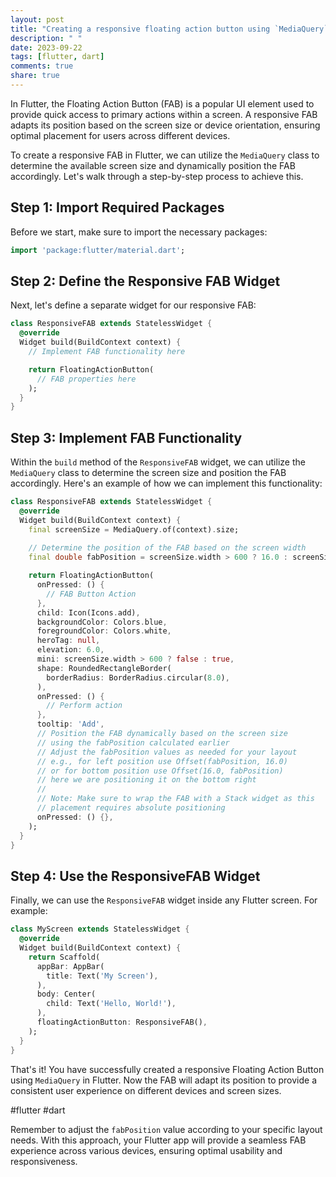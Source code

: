 ```yaml
---
layout: post
title: "Creating a responsive floating action button using `MediaQuery` in Flutter"
description: " "
date: 2023-09-22
tags: [flutter, dart]
comments: true
share: true
---
```


In Flutter, the Floating Action Button (FAB) is a popular UI element used to provide quick access to primary actions within a screen. A responsive FAB adapts its position based on the screen size or device orientation, ensuring optimal placement for users across different devices.

To create a responsive FAB in Flutter, we can utilize the `MediaQuery` class to determine the available screen size and dynamically position the FAB accordingly. Let's walk through a step-by-step process to achieve this.

## Step 1: Import Required Packages
Before we start, make sure to import the necessary packages:

```dart
import 'package:flutter/material.dart';
```

## Step 2: Define the Responsive FAB Widget
Next, let's define a separate widget for our responsive FAB:

```dart
class ResponsiveFAB extends StatelessWidget {
  @override
  Widget build(BuildContext context) {
    // Implement FAB functionality here

    return FloatingActionButton(
      // FAB properties here
    );
  }
}
```

## Step 3: Implement FAB Functionality
Within the `build` method of the `ResponsiveFAB` widget, we can utilize the `MediaQuery` class to determine the screen size and position the FAB accordingly. Here's an example of how we can implement this functionality:

```dart
class ResponsiveFAB extends StatelessWidget {
  @override
  Widget build(BuildContext context) {
    final screenSize = MediaQuery.of(context).size;
    
    // Determine the position of the FAB based on the screen width
    final double fabPosition = screenSize.width > 600 ? 16.0 : screenSize.width - 80.0;

    return FloatingActionButton(
      onPressed: () {
        // FAB Button Action
      },
      child: Icon(Icons.add),
      backgroundColor: Colors.blue,
      foregroundColor: Colors.white,
      heroTag: null,
      elevation: 6.0,
      mini: screenSize.width > 600 ? false : true,
      shape: RoundedRectangleBorder(
        borderRadius: BorderRadius.circular(8.0),
      ),
      onPressed: () {
        // Perform action
      },
      tooltip: 'Add',
      // Position the FAB dynamically based on the screen size
      // using the fabPosition calculated earlier
      // Adjust the fabPosition values as needed for your layout
      // e.g., for left position use Offset(fabPosition, 16.0)
      // or for bottom position use Offset(16.0, fabPosition)
      // here we are positioning it on the bottom right
      //
      // Note: Make sure to wrap the FAB with a Stack widget as this
      // placement requires absolute positioning
      onPressed: () {},
    );
  }
}
```

## Step 4: Use the ResponsiveFAB Widget
Finally, we can use the `ResponsiveFAB` widget inside any Flutter screen. For example:

```dart
class MyScreen extends StatelessWidget {
  @override
  Widget build(BuildContext context) {
    return Scaffold(
      appBar: AppBar(
        title: Text('My Screen'),
      ),
      body: Center(
        child: Text('Hello, World!'),
      ),
      floatingActionButton: ResponsiveFAB(),
    );
  }
}
```

That's it! You have successfully created a responsive Floating Action Button using `MediaQuery` in Flutter. Now the FAB will adapt its position to provide a consistent user experience on different devices and screen sizes.

#flutter #dart

Remember to adjust the `fabPosition` value according to your specific layout needs. With this approach, your Flutter app will provide a seamless FAB experience across various devices, ensuring optimal usability and responsiveness.